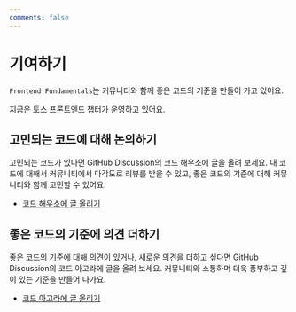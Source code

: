 ```yaml
---
comments: false
---
```

# 기여하기

`Frontend Fundamentals`는 커뮤니티와 함께 좋은 코드의 기준을 만들어 가고 있어요. 

지금은 토스 프론트엔드 챕터가 운영하고 있어요.

## 고민되는 코드에 대해 논의하기

고민되는 코드가 있다면 GitHub Discussion의 코드 해우소에 글을 올려 보세요. 
내 코드에 대해서 커뮤니티에서 다각도로 리뷰를 받을 수 있고, 좋은 코드의 기준에 대해 커뮤니티와 함께 고민할 수 있어요. 

- [코드 해우소에 글 올리기](https://github.com/toss/frontend-fundamentals/discussions)

## 좋은 코드의 기준에 의견 더하기

좋은 코드의 기준에 대해 의견이 있거나, 새로운 의견을 더하고 싶다면 GitHub Discussion의 코드 아고라에 글을 올려 보세요. 
커뮤니티와 소통하며 더욱 풍부하고 깊이 있는 기준을 만들어 나가요.

- [코드 아고라에 글 올리기](https://github.com/toss/frontend-fundamentals/discussions)
